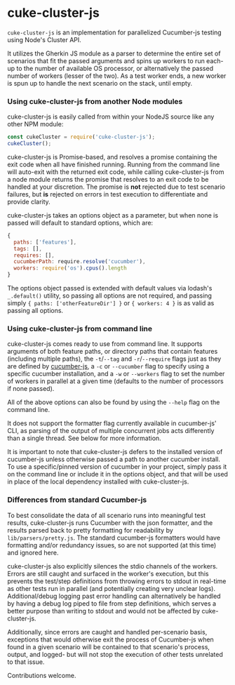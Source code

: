 # cuke-cluster-js
`cuke-cluster-js` is an implementation for parallelized Cucumber-js testing using Node's Cluster API.

It utilizes the Gherkin JS module as a parser to determine the entire set of scenarios that fit the passed arguments and spins up workers to run each- up to the number of available OS processor, or alternatively the passed number of workers (lesser of the two). As a test worker ends, a new worker is spun up to handle the next scenario on the stack, until empty.

### Using cuke-cluster-js from another Node modules
cuke-cluster-js is easily called from within your NodeJS source like any other NPM module:
```javascript
const cukeCluster = require('cuke-cluster-js');
cukeCluster();
```
cuke-cluster-js is Promise-based, and resolves a promise containing the exit code when all have finished running. Running from the command line will auto-exit with the returned exit code, while calling cuke-cluster-js from a node module returns the promise that resolves to an exit code to be handled at your discretion. The promise is **not** rejected due to test scenario failures, but **is** rejected on errors in test execution to differentiate and provide clarity.


cuke-cluster-js takes an options object as a parameter, but when none is passed will default to standard options, which are:
```javascript
{
  paths: ['features'],
  tags: [],
  requires: [],
  cucumberPath: require.resolve('cucumber'),
  workers: require('os').cpus().length
}
```
The options object passed is extended with default values via lodash's `_.default()` utility, so passing all options are not required, and passing simply `{ paths: ['otherFeatureDir'] }` or `{ workers: 4 }` is as valid as passing all options.

### Using cuke-cluster-js from command line
cuke-cluster-js comes ready to use from command line. It supports arguments of both feature paths, or directory paths that contain features (including multiple paths), the `-t`/`--tag` and `-r`/`--require` flags just as they are defined by [cucumber-js](https://github.com/cucumber/cucumber-js), a `-c` or `--cucumber` flag to specify using a specific cucumber installation, and a `-w` or `--workers` flag to set the number of workers in parallel at a given time (defaults to the number of processors if none passed).

All of the above options can also be found by using the `--help` flag on the command line.

It does not support the formatter flag currently available in cucumber-js' CLI, as parsing of the output of multiple concurrent jobs acts differently than a single thread. See below for more information.

It is important to note that cuke-cluster-js defers to the installed version of cucumber-js unless otherwise passed a path to another cucumber install. To use a specific/pinned version of cucumber in your project, simply pass it on the command line or include it in the options object, and that will be used in place of the local dependency installed with cuke-cluster-js.


### Differences from standard Cucumber-js
To best consolidate the data of all scenario runs into meaningful test results, cuke-cluster-js runs Cucumber with the json formatter, and the results parsed back to pretty formatting for readability by `lib/parsers/pretty.js`. The standard cucumber-js formatters would have formatting and/or redundancy issues, so are not supported (at this time) and ignored here.

cuke-cluster-js also explicitly silences the stdio channels of the workers. Errors are still caught and surfaced in the worker's execution, but this prevents the test/step definitions from throwing errors to stdout in real-time as other tests run in parallel (and potentially creating very unclear logs). Additional/debug logging past error handling can alternatively be handled by having a debug log piped to file from step definitions, which serves a better purpose than writing to stdout and would not be affected by cuke-cluster-js.

Additionally, since errors are caught and handled per-scenario basis, exceptions that would otherwise exit the process of Cucumber-js when found in a given scenario will be contained to that scenario's process, output, and logged- but will not stop the execution of other tests unrelated to that issue.

Contributions welcome.
